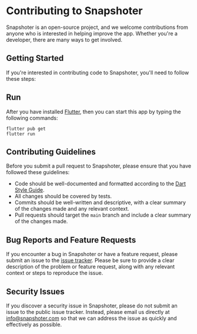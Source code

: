 # Contributing to Snapshoter

Snapshoter is an open-source project, and we welcome contributions from anyone who is interested in helping improve the app. Whether you're a developer, there are many ways to get involved.

## Getting Started

If you're interested in contributing code to Snapshoter, you'll need to follow these steps:

## Run

After you have installed [Flutter](https://flutter.dev), then you can start this app by typing the following commands:

```shell
flutter pub get
flutter run
```

## Contributing Guidelines

Before you submit a pull request to Snapshoter, please ensure that you have followed these guidelines:

- Code should be well-documented and formatted according to the [Dart Style Guide](https://dart.dev/guides/language/effective-dart/style).
- All changes should be covered by tests.
- Commits should be well-written and descriptive, with a clear summary of the changes made and any relevant context.
- Pull requests should target the `main` branch and include a clear summary of the changes made.

## Bug Reports and Feature Requests

If you encounter a bug in Snapshoter or have a feature request, please submit an issue to the [issue tracker](https://github.com/nicoaudy/snapshoter/issues). Please be sure to provide a clear description of the problem or feature request, along with any relevant context or steps to reproduce the issue.

## Security Issues

If you discover a security issue in Snapshoter, please do not submit an issue to the public issue tracker. Instead, please email us directly at [info@snapshoter.com](mailto:info@snapshoter.com) so that we can address the issue as quickly and effectively as possible.
